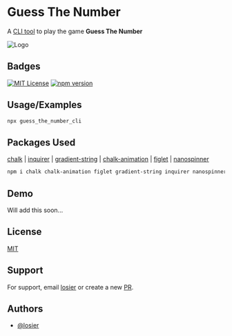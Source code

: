 # Guess The Number

A [CLI tool](https://en.wikipedia.org/wiki/Command-line_interface) to play the game **Guess The Number**

![Logo](https://raw.githubusercontent.com/losier/guess_the_number_cli/master/asset/logo.png)

## Badges

[![MIT License](https://img.shields.io/badge/License-MIT-green.svg)](https://choosealicense.com/licenses/mit/)
[![npm version](https://badge.fury.io/js/guess_the_number_cli.svg)](https://badge.fury.io/js/guess_the_number_cli)

## Usage/Examples

```javascript
npx guess_the_number_cli
```

## Packages Used

[chalk](https://github.com/chalk/chalk) |
[inquirer](https://github.com/SBoudrias/Inquirer.js) |
[gradient-string](https://github.com/bokub/gradient-string) |
[chalk-animation](https://github.com/bokub/chalk-animation) |
[figlet](https://github.com/patorjk/figlet.js) |
[nanospinner](https://github.com/usmanyunusov/nanospinner)

```sh
npm i chalk chalk-animation figlet gradient-string inquirer nanospinner
```

## Demo

Will add this soon...

## License

[MIT](https://choosealicense.com/licenses/mit/)

## Support

For support, email [losier](mailto:nishu@duck.com) or create a new [PR](https://github.com/losier/guess_the_number_cli/issues/new).

## Authors

- [@losier](https://www.github.com/losier)

